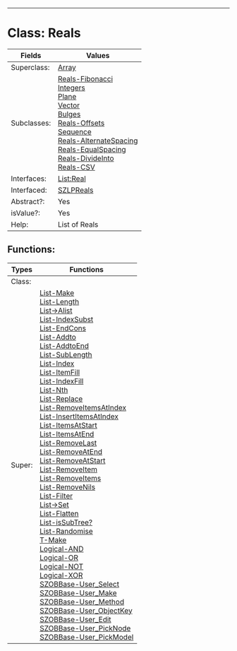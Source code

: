 ---------

# Class:	Reals

| Fields | Values |
| --------- | --------- |
| Superclass: | [Array](Array.html) |
| Subclasses: | [Reals-Fibonacci](Reals-Fibonacci.html) <br> [Integers](Integers.html) <br> [Plane](Plane.html) <br> [Vector](Vector.html) <br> [Bulges](Bulges.html) <br> [Reals-Offsets](Reals-Offsets.html) <br> [Sequence](Sequence.html) <br> [Reals-AlternateSpacing](Reals-AlternateSpacing.html) <br> [Reals-EqualSpacing](Reals-EqualSpacing.html) <br> [Reals-DivideInto](Reals-DivideInto.html) <br> [Reals-CSV](Reals-CSV.html) |
| Interfaces: | [List:Real](List:Real.html) |
| Interfaced: | [SZLPReals](SZLPReals.html) |
| Abstract?: | Yes |
| isValue?: | Yes |
| Help: | List of Reals |


## Functions:

| Types | Functions |
| --------- | --------- |
| Class: |  |
| Super: | [List-Make](List.html) <br> [List-Length](List.html) <br> [List->Alist](List.html) <br> [List-IndexSubst](List.html) <br> [List-EndCons](List.html) <br> [List-Addto](List.html) <br> [List-AddtoEnd](List.html) <br> [List-SubLength](List.html) <br> [List-Index](List.html) <br> [List-ItemFill](List.html) <br> [List-IndexFill](List.html) <br> [List-Nth](List.html) <br> [List-Replace](List.html) <br> [List-RemoveItemsAtIndex](List.html) <br> [List-InsertItemsAtIndex](List.html) <br> [List-ItemsAtStart](List.html) <br> [List-ItemsAtEnd](List.html) <br> [List-RemoveLast](List.html) <br> [List-RemoveAtEnd](List.html) <br> [List-RemoveAtStart](List.html) <br> [List-RemoveItem](List.html) <br> [List-RemoveItems](List.html) <br> [List-RemoveNils](List.html) <br> [List-Filter](List.html) <br> [List->Set](List.html) <br> [List-Flatten](List.html) <br> [List-isSubTree?](List.html) <br> [List-Randomise](List.html) <br> [T-Make](T.html) <br> [Logical-AND](Logical.html) <br> [Logical-OR](Logical.html) <br> [Logical-NOT](Logical.html) <br> [Logical-XOR](Logical.html) <br> [SZOBBase-User_Select](SZOBBase.html) <br> [SZOBBase-User_Make](SZOBBase.html) <br> [SZOBBase-User_Method](SZOBBase.html) <br> [SZOBBase-User_ObjectKey](SZOBBase.html) <br> [SZOBBase-User_Edit](SZOBBase.html) <br> [SZOBBase-User_PickNode](SZOBBase.html) <br> [SZOBBase-User_PickModel](SZOBBase.html) |


